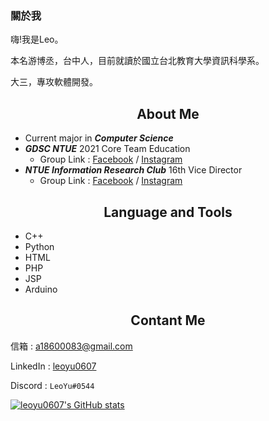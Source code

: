 ### 關於我

嗨!我是Leo。

本名游博丞，台中人，目前就讀於國立台北教育大學資訊科學系。

大三，專攻軟體開發。

<!--經歷-->
<h2 align = "center">
  About Me
</h2>

* Current major in ***Computer Science***
* ***GDSC NTUE*** 2021 Core Team Education
  * Group Link : [Facebook](https://www.facebook.com/DSCNTUE) / [Instagram](https://www.instagram.com/dsc_ntue/)
* ***NTUE Information Research Club*** 16th Vice Director
  * Group Link : [Facebook](https://www.facebook.com/ntueIRC) / [Instagram](https://www.instagram.com/ntueirc/)

<!--置頂專案-->



<!--語言工具/技能-->
<h2 align = "center">
  Language and Tools
</h2>

- C++
- Python
- HTML
- PHP
- JSP
- Arduino


<h2 align = "center">
  Contant Me
</h2>

 信箱 : [a18600083@gmail.com](mailto:a18600083@gmail.com)
 
 LinkedIn : [leoyu0607](https://www.linkedin.com/in/leoyu0607/)
 
 Discord : `LeoYu#0544`


[![leoyu0607's GitHub stats](https://github-readme-stats.vercel.app/api?username=leoyu0607)](https://github.com/anuraghazra/github-readme-stats)

